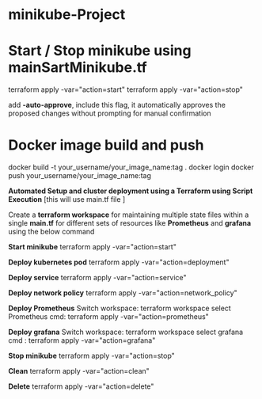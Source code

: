 # minikube-Project

# Start / Stop minikube using mainSartMinikube.tf 
terraform apply -var="action=start" 
terraform apply -var="action=stop" 

add **-auto-approve**,  include this flag, it automatically approves the proposed changes without prompting for manual confirmation

# Docker image build and push

docker build -t your_username/your_image_name:tag .
docker login
docker push your_username/your_image_name:tag

**Automated Setup and cluster deployment  using a Terraform  using Script Execution** [this will use main.tf file ]

Create  a **terraform workspace** for maintaining multiple state files within a single **main.tf** for different sets of resources like **Prometheus** and **grafana** using the below command


**Start minikube**
terraform apply -var="action=start"

**Deploy kubernetes pod**
terraform apply -var="action=deployment"
      
**Deploy service**
terraform apply -var="action=service"

**Deploy network policy**
terraform apply -var="action=network_policy"


**Deploy Prometheus**
Switch workspace:  terraform workspace select Prometheus
               cmd:  terraform apply -var="action=prometheus"

**Deploy grafana**
Switch workspace: terraform workspace select grafana
cmd :                      terraform apply -var="action=grafana"


**Stop minikube**
terraform apply -var="action=stop"

**Clean**
terraform apply -var="action=clean"


**Delete**
terraform apply -var="action=delete"
